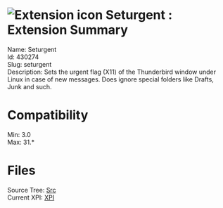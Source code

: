 # ![Extension icon](https://addons.thunderbird.net/user-media/addon_icons/430/430274-64.png?modified=1382710827) Seturgent : Extension Summary

Name: Seturgent  
Id: 430274  
Slug: seturgent  
Description: Sets the urgent flag (X11) of the Thunderbird window under Linux in case of new messages. Does ignore special folders like Drafts, Junk and such.
  

# Compatibility
Min: 3.0  
Max: 31.*  

# Files

Source Tree: [Src](C:/Dev/Thunderbird/ThunderKdB/xall/xOther/430274-seturgent/src)  
Current XPI: [XPI](C:/Dev/Thunderbird/ThunderKdB/xall/xOther/430274-seturgent/xpi)  



